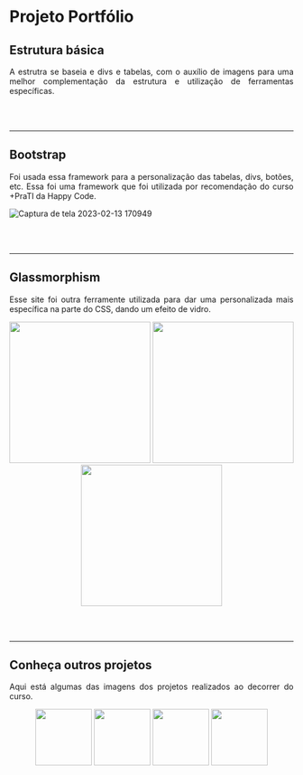 # Projeto Portfólio

## Estrutura básica

<p align= "justify">A estrutra se baseia e divs e tabelas, com o auxílio de imagens para uma melhor complementação da estrutura e utilização de ferramentas específicas.</p>

<br><br>

<hr>

## Bootstrap

<p align= "justify">Foi usada essa framework para a personalização das tabelas, divs, botões, etc. Essa foi uma framework que foi utilizada por recomendação do curso +PraTI da Happy Code.</p>

![Captura de tela 2023-02-13 170949](https://user-images.githubusercontent.com/118773074/218564631-b63c7259-6f14-47c1-ad3d-131e0607ec3c.png)

<br><br>

<hr>

## Glassmorphism

<p align= "justify">Esse site foi outra ferramente utilizada para dar uma personalizada mais específica na parte do CSS, dando um efeito de vidro.</p>

<p float="left" align= "center">
  <img height="250" src="https://user-images.githubusercontent.com/118773074/218563918-b0b15b59-f5f5-4b05-8a0c-e7309192ad2e.png">
  <img height="250" src="https://user-images.githubusercontent.com/118773074/218564242-db48fbcb-2e09-4a83-89d7-c04e223ee926.png">
  <img height="250" src="https://user-images.githubusercontent.com/118773074/218887501-1920a2a6-a673-4498-899b-3509bbe64c15.png">
</p>

<br><br>

<hr>

## Conheça outros projetos

<p align= "justify"> Aqui está algumas das imagens dos projetos realizados ao decorrer do curso.</p>

<p float="left" align= "center">
  <img height="100" src="file:///C:/Users/aNdR%C3%89/OneDrive/%C3%81rea%20de%20Trabalho/Aula%2017/portfolio/thumbnail/cartao.png">
  <img height="100" src="https://user-images.githubusercontent.com/118773074/218564865-1cd1163b-e306-4959-8594-d52f2293d9b1.png">
  <img height="100" src="file:///C:/Users/aNdR%C3%89/OneDrive/%C3%81rea%20de%20Trabalho/Aula%2017/portfolio/thumbnail/locadora.png">
  <img height="100" src="https://user-images.githubusercontent.com/118773074/218564891-9dc6c704-f85f-4342-8e45-e69a9ba9f9db.png">
</p>
</p>
<p align="center">
<a align="center" href="https://github.com/andree-html" target="_blank">
